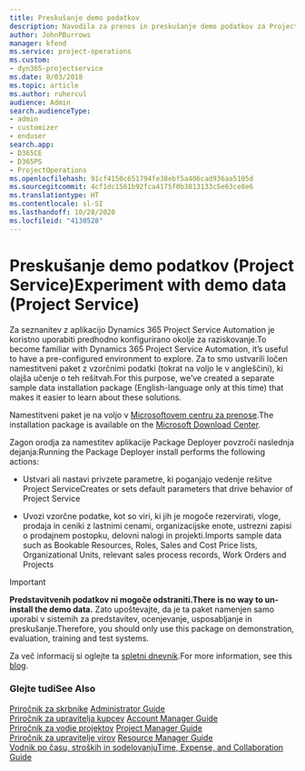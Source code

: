 ```yaml
---
title: Preskušanje demo podatkov
description: Navodila za prenos in preskušanje demo podatkov za Project Service Automation.
author: JohnPBurrows
manager: kfend
ms.service: project-operations
ms.custom:
- dyn365-projectservice
ms.date: 8/03/2018
ms.topic: article
ms.author: ruhercul
audience: Admin
search.audienceType:
- admin
- customizer
- enduser
search.app:
- D365CE
- D365PS
- ProjectOperations
ms.openlocfilehash: 91cf4150c651794fe38ebf5a406cad936aa5105d
ms.sourcegitcommit: 4cf1dc1561b92fca4175f0b3813133c5e63ce8e6
ms.translationtype: HT
ms.contentlocale: sl-SI
ms.lasthandoff: 10/28/2020
ms.locfileid: "4130528"
---
```

# <a name="experiment-with-demo-data-project-service"></a><span data-ttu-id="b2225-103">Preskušanje demo podatkov (Project Service)</span><span class="sxs-lookup"><span data-stu-id="b2225-103">Experiment with demo data (Project Service)</span></span>

<span data-ttu-id="b2225-104">Za seznanitev z aplikacijo Dynamics 365 Project Service Automation je koristno uporabiti predhodno konfigurirano okolje za raziskovanje.</span><span class="sxs-lookup"><span data-stu-id="b2225-104">To become familiar with Dynamics 365 Project Service Automation, it’s useful to have a pre-configured environment to explore.</span></span> <span data-ttu-id="b2225-105">Za to smo ustvarili ločen namestitveni paket z vzorčnimi podatki (tokrat na voljo le v angleščini), ki olajša učenje o teh rešitvah.</span><span class="sxs-lookup"><span data-stu-id="b2225-105">For this purpose, we’ve created a separate sample data installation package (English-language only at this time) that makes it easier to learn about these solutions.</span></span> 

<span data-ttu-id="b2225-106">Namestitveni paket je na voljo v [Microsoftovem centru za prenose](https://go.microsoft.com/fwlink/?linkid=859966).</span><span class="sxs-lookup"><span data-stu-id="b2225-106">The installation package is available on the [Microsoft Download Center](https://go.microsoft.com/fwlink/?linkid=859966).</span></span>  

<span data-ttu-id="b2225-107">Zagon orodja za namestitev aplikacije Package Deployer povzroči naslednja dejanja:</span><span class="sxs-lookup"><span data-stu-id="b2225-107">Running the Package Deployer install performs the following actions:</span></span> 
  
-   <span data-ttu-id="b2225-108">Ustvari ali nastavi privzete parametre, ki poganjajo vedenje rešitve Project Service</span><span class="sxs-lookup"><span data-stu-id="b2225-108">Creates or sets default parameters that drive behavior of Project Service</span></span>  
  
-   <span data-ttu-id="b2225-109">Uvozi vzorčne podatke, kot so viri, ki jih je mogoče rezervirati, vloge, prodaja in ceniki z lastnimi cenami, organizacijske enote, ustrezni zapisi o prodajnem postopku, delovni nalogi in projekti.</span><span class="sxs-lookup"><span data-stu-id="b2225-109">Imports sample data such as Bookable Resources, Roles, Sales and Cost Price lists, Organizational Units, relevant sales process records, Work Orders and Projects</span></span>    
  
> [!IMPORTANT]
> <span data-ttu-id="b2225-110">**Predstavitvenih podatkov ni mogoče odstraniti.**</span><span class="sxs-lookup"><span data-stu-id="b2225-110">**There is no way to un-install the demo data.**</span></span> <span data-ttu-id="b2225-111">Zato upoštevajte, da je ta paket namenjen samo uporabi v sistemih za predstavitev, ocenjevanje, usposabljanje in preskušanje.</span><span class="sxs-lookup"><span data-stu-id="b2225-111">Therefore, you should only use this package on demonstration, evaluation, training and test systems.</span></span>

<span data-ttu-id="b2225-112">Za več informacij si oglejte ta [spletni dnevnik](https://blogs.msdn.microsoft.com/crm/2017/10/24/microsoft-dynamics-365-for-field-service-and-project-service-automation-sample-data).</span><span class="sxs-lookup"><span data-stu-id="b2225-112">For more information, see this [blog](https://blogs.msdn.microsoft.com/crm/2017/10/24/microsoft-dynamics-365-for-field-service-and-project-service-automation-sample-data).</span></span>





  
### <a name="see-also"></a><span data-ttu-id="b2225-113">Glejte tudi</span><span class="sxs-lookup"><span data-stu-id="b2225-113">See Also</span></span>  
 <span data-ttu-id="b2225-114">[Priročnik za skrbnike](../psa/admin-guide.md) </span><span class="sxs-lookup"><span data-stu-id="b2225-114">[Administrator Guide](../psa/admin-guide.md) </span></span>  
 <span data-ttu-id="b2225-115">[Priročnik za upravitelja kupcev](../psa/account-manager-guide.md) </span><span class="sxs-lookup"><span data-stu-id="b2225-115">[Account Manager Guide](../psa/account-manager-guide.md) </span></span>  
 <span data-ttu-id="b2225-116">[Priročnik za vodje projektov](../psa/project-manager-guide.md) </span><span class="sxs-lookup"><span data-stu-id="b2225-116">[Project Manager Guide](../psa/project-manager-guide.md) </span></span>  
 <span data-ttu-id="b2225-117">[Priročnik za upravitelje virov](../psa/resource-manager-guide.md) </span><span class="sxs-lookup"><span data-stu-id="b2225-117">[Resource Manager Guide](../psa/resource-manager-guide.md) </span></span>  
 [<span data-ttu-id="b2225-118">Vodnik po času, stroških in sodelovanju</span><span class="sxs-lookup"><span data-stu-id="b2225-118">Time, Expense, and Collaboration Guide</span></span>](../psa/time-expense-collaboration-guide.md)
